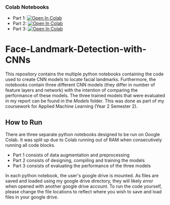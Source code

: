 ### Colab Notebooks
- Part 1: <a href="https://colab.research.google.com/github/alexswcr/Face-Landmark-Detection-with-CNNs/blob/Add-Files/Task_2_Face_Alignment_Pt_1.ipynb"><img data-canonical-src="https://colab.research.google.com/assets/colab-badge.svg" alt="Open In Colab" src="https://camo.githubusercontent.com/96889048f8a9014fdeba2a891f97150c6aac6e723f5190236b10215a97ed41f3/68747470733a2f2f636f6c61622e72657365617263682e676f6f676c652e636f6d2f6173736574732f636f6c61622d62616467652e737667"></a>
- Part 2: <a href="https://colab.research.google.com/github/alexswcr/Face-Landmark-Detection-with-CNNs/blob/Add-Files/Task_2_Face_Alignment_Pt_2.ipynb"><img data-canonical-src="https://colab.research.google.com/assets/colab-badge.svg" alt="Open In Colab" src="https://camo.githubusercontent.com/96889048f8a9014fdeba2a891f97150c6aac6e723f5190236b10215a97ed41f3/68747470733a2f2f636f6c61622e72657365617263682e676f6f676c652e636f6d2f6173736574732f636f6c61622d62616467652e737667"></a>
- Part 3: <a href="https://colab.research.google.com/github/alexswcr/Face-Landmark-Detection-with-CNNs/blob/Add-Files/Task_2_Face_Alignment_Pt_3.ipynb"><img data-canonical-src="https://colab.research.google.com/assets/colab-badge.svg" alt="Open In Colab" src="https://camo.githubusercontent.com/96889048f8a9014fdeba2a891f97150c6aac6e723f5190236b10215a97ed41f3/68747470733a2f2f636f6c61622e72657365617263682e676f6f676c652e636f6d2f6173736574732f636f6c61622d62616467652e737667"></a>
# Face-Landmark-Detection-with-CNNs

This repository contains the multiple python notebooks containing the code used to create CNN models to locate facial landmarks. Furthermore, the notebooks contain three different CNN models (they differ in number of feature layers and network) with the intention of comparing the performance of these models. The three trained models that were evaluated in my report can be found in the *Models* folder. This was done as part of my coursework for Applied Machine Learning (Year 2 Semester 2).

## How to Run
There are three separate python notebooks designed to be run on Google Colab. It was split up due to Colab running out of RAM when consecutively running all code blocks.
- Part 1 consists of data augmentation and preprocessing
- Part 2 consists of designing, compiling and training the models
- Part 3 consists of evaluating the performance of the three models

In each python notebook, the user's google drive is mounted. As files are saved and loaded using my google drive directory, they will likely *error* when opened with another google drive account. To run the code yourself, please change the file locations to reflect where you wish to save and load files in your google drive.

